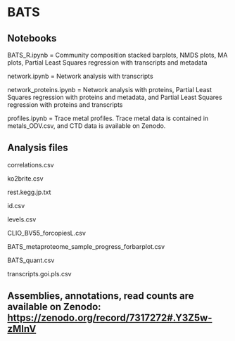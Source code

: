 # BATS

## Notebooks
BATS_R.ipynb = Community composition stacked barplots, NMDS plots, MA plots, Partial Least Squares regression with transcripts and metadata

network.ipynb = Network analysis with transcripts

network_proteins.ipynb = Network analysis with proteins, Partial Least Squares regression with proteins and metadata, and Partial Least Squares regression with 
proteins and transcripts

profiles.ipynb = Trace metal profiles. Trace metal data is contained in metals_ODV.csv, and CTD data is available on Zenodo.

## Analysis files
correlations.csv

ko2brite.csv

rest.kegg.jp.txt

id.csv

levels.csv

CLIO_BV55_forcopiesL.csv

BATS_metaproteome_sample_progress_forbarplot.csv

BATS_quant.csv

transcripts.goi.pls.csv

## Assemblies, annotations, read counts are available on Zenodo: https://zenodo.org/record/7317272#.Y3Z5w-zMInV
